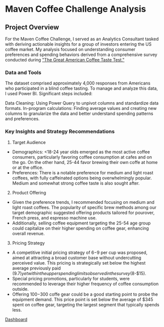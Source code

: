 # Maven Coffee Challenge Analysis

## Project Overview

For the Maven Coffee Challenge, I served as an Analytics Consultant tasked with deriving actionable insights for a group of investors entering the US coffee market. My analysis focused on understanding consumer preferences and spending behaviors derived from a comprehensive survey conducted during ["The Great American Coffee Taste Test."](https://www.youtube.com/watch?v=bMOOQfeloH0)

### Data and Tools
The dataset comprised approximately 4,000 responses from Americans who participated in a blind coffee tasting. To manage and analyze this data, I used Power BI. Significant steps included:

Data Cleaning: Using Power Query to unpivot columns and standardize data formats.
In-program calculations: Finding average values and creating new columns to granularize the data and better understand spending patterns and preferences.

### Key Insights and Strategy Recommendations

1. Target Audience
 * Demographics: <18-24 year olds emerged as the most active coffee consumers, particularly favoring coffee consumption at cafes and on the go. On the other hand, 25-44 favor brewing their own coffe at home or at the office.
* Preferences: There is a notable preference for medium and light roast coffees, with fully caffeinated options being overwhelmingly popular. Medium and somewhat strong coffee taste is also sought after.

2. Product Offering
  * Given the preference trends, I recommended focusing on medium and light roast coffees. The popularity of specific brew methods among our target demographic suggested offering products tailored for pourover, French press, and espresso machine use.
  * Additionally, selling coffee equipment targeting the 25-54 age group could capitalize on their higher spending on coffee gear, enhancing overall revenue.

3. Pricing Strategy
  * A competitive initial pricing strategy of $6-$9 per cup was proposed, aimed at attracting a broad customer base without undercutting perceived value. This pricing is strategically set below the highest average previously paid ($9.7) yet within the upper spending limits observed in the survey ($8-$15).
  * Special pricing promotions, particularly for students, were recommended to leverage their higher frequency of coffee consumption outside.
  * Offering $100-$300 coffe gear could be a good starting point to probe the equipment demand. This price point is set below the average of $345 spent on coffee gear, targeting the largest segment that typically spends less.


[Dashboard](MavenCoffeeChallengeReport.pdf)
